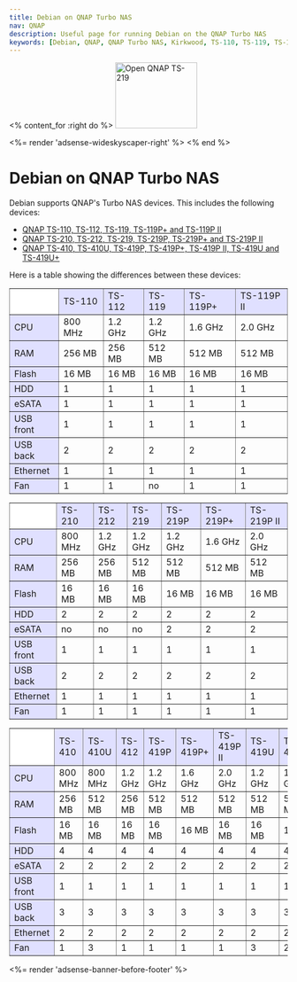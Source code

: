 ```yaml
---
title: Debian on QNAP Turbo NAS
nav: QNAP
description: Useful page for running Debian on the QNAP Turbo NAS
keywords: [Debian, QNAP, QNAP Turbo NAS, Kirkwood, TS-110, TS-119, TS-119P+, TS-210, TS-219, TS-219P, TS-219P+]
---
```


<% content_for :right do %>
<img src = "ts-219/images/r_ts219_open.jpg" class="border" alt="Open QNAP TS-219" width="148" height="119" />

<%= render 'adsense-wideskyscaper-right' %>
<% end %>

<h1>Debian on QNAP Turbo NAS</h1>

Debian supports QNAP's Turbo NAS devices.  This includes the following
devices:

<ul>
<li><a href = "ts-119">QNAP TS-110, TS-112, TS-119, TS-119P+ and TS-119P II</a></li>
<li><a href = "ts-219">QNAP TS-210, TS-212, TS-219, TS-219P, TS-219P+ and TS-219P II</a></li>
<li><a href = "ts-41x">QNAP TS-410, TS-410U, TS-419P, TS-419P+, TS-419P II, TS-419U and TS-419U+</a></li>
</ul>

Here is a table showing the differences between these devices:

<table style="border-style: none" border="1" cellpadding="5">

<tr style="background-color: #E0E0FF">
<td style="background-color: white"></td>
<td>TS-110</td>
<td>TS-112</td>
<td>TS-119</td>
<td>TS-119P+</td>
<td>TS-119P II</td>
</tr>

<tr>
<td style="background-color: #E0E0FF">CPU</td>
<td>800 MHz</td>
<td>1.2 GHz</td>
<td>1.2 GHz</td>
<td>1.6 GHz</td>
<td>2.0 GHz</td>
</tr>

<tr>
<td style="background-color: #E0E0FF">RAM</td>
<td>256 MB</td>
<td>256 MB</td>
<td>512 MB</td>
<td>512 MB</td>
<td>512 MB</td>
</tr>

<tr>
<td style="background-color: #E0E0FF">Flash</td>
<td>16 MB</td>
<td>16 MB</td>
<td>16 MB</td>
<td>16 MB</td>
<td>16 MB</td>
</tr>

<tr>
<td style="background-color: #E0E0FF">HDD</td>
<td>1</td>
<td>1</td>
<td>1</td>
<td>1</td>
<td>1</td>
</tr>

<tr>
<td style="background-color: #E0E0FF">eSATA</td>
<td>1</td>
<td>1</td>
<td>1</td>
<td>1</td>
<td>1</td>
</tr>

<tr>
<td style="background-color: #E0E0FF">USB front</td>
<td>1</td>
<td>1</td>
<td>1</td>
<td>1</td>
<td>1</td>
</tr>

<tr>
<td style="background-color: #E0E0FF">USB back</td>
<td>2</td>
<td>2</td>
<td>2</td>
<td>2</td>
<td>2</td>
</tr>

<tr>
<td style="background-color: #E0E0FF">Ethernet</td>
<td>1</td>
<td>1</td>
<td>1</td>
<td>1</td>
<td>1</td>
</tr>

<tr>
<td style="background-color: #E0E0FF">Fan</td>
<td>1</td>
<td>1</td>
<td>no</td>
<td>1</td>
<td>1</td>
</tr>

</table>

<table style="border-style: none" border="1" cellpadding="5">

<tr style="background-color: #E0E0FF">
<td style="background-color: white"></td>

<td>TS-210</td>
<td>TS-212</td>
<td>TS-219</td>
<td>TS-219P</td>
<td>TS-219P+</td>
<td>TS-219P II</td>
</tr>

<tr>
<td style="background-color: #E0E0FF">CPU</td>
<td>800 MHz</td>
<td>1.2 GHz</td>
<td>1.2 GHz</td>
<td>1.2 GHz</td>
<td>1.6 GHz</td>
<td>2.0 GHz</td>
</tr>

<tr>
<td style="background-color: #E0E0FF">RAM</td>
<td>256 MB</td>
<td>256 MB</td>
<td>512 MB</td>
<td>512 MB</td>
<td>512 MB</td>
<td>512 MB</td>
</tr>

<tr>
<td style="background-color: #E0E0FF">Flash</td>
<td>16 MB</td>
<td>16 MB</td>
<td>16 MB</td>
<td>16 MB</td>
<td>16 MB</td>
<td>16 MB</td>
</tr>

<tr>
<td style="background-color: #E0E0FF">HDD</td>
<td>2</td>
<td>2</td>
<td>2</td>
<td>2</td>
<td>2</td>
<td>2</td>
</tr>

<tr>
<td style="background-color: #E0E0FF">eSATA</td>
<td>no</td>
<td>no</td>
<td>no</td>
<td>2</td>
<td>2</td>
<td>2</td>
</tr>

<tr>
<td style="background-color: #E0E0FF">USB front</td>
<td>1</td>
<td>1</td>
<td>1</td>
<td>1</td>
<td>1</td>
<td>1</td>
</tr>

<tr>
<td style="background-color: #E0E0FF">USB back</td>
<td>2</td>
<td>2</td>
<td>2</td>
<td>2</td>
<td>2</td>
<td>2</td>
</tr>

<tr>
<td style="background-color: #E0E0FF">Ethernet</td>
<td>1</td>
<td>1</td>
<td>1</td>
<td>1</td>
<td>1</td>
<td>1</td>
</tr>

<tr>
<td style="background-color: #E0E0FF">Fan</td>
<td>1</td>
<td>1</td>
<td>1</td>
<td>1</td>
<td>1</td>
<td>1</td>
</tr>

</table>

<table style="border-style: none" border="1" cellpadding="5">

<tr style="background-color: #E0E0FF">
<td style="background-color: white"></td>
<td>TS-410</td>
<td>TS-410U</td>
<td>TS-412</td>
<td>TS-419P</td>
<td>TS-419P+</td>
<td>TS-419P II</td>
<td>TS-419U</td>
<td>TS-419U+</td>
</tr>

<tr>
<td style="background-color: #E0E0FF">CPU</td>
<td>800 MHz</td>
<td>800 MHz</td>
<td>1.2 GHz</td>
<td>1.2 GHz</td>
<td>1.6 GHz</td>
<td>2.0 GHz</td>
<td>1.2 GHz</td>
<td>1.6 GHz</td>
</tr>

<tr>
<td style="background-color: #E0E0FF">RAM</td>
<td>256 MB</td>
<td>512 MB</td>
<td>256 MB</td>
<td>512 MB</td>
<td>512 MB</td>
<td>512 MB</td>
<td>512 MB</td>
<td>512 MB</td>
</tr>

<tr>
<td style="background-color: #E0E0FF">Flash</td>
<td>16 MB</td>
<td>16 MB</td>
<td>16 MB</td>
<td>16 MB</td>
<td>16 MB</td>
<td>16 MB</td>
<td>16 MB</td>
<td>16 MB</td>
</tr>

<tr>
<td style="background-color: #E0E0FF">HDD</td>
<td>4</td>
<td>4</td>
<td>4</td>
<td>4</td>
<td>4</td>
<td>4</td>
<td>4</td>
<td>4</td>
</tr>

<tr>
<td style="background-color: #E0E0FF">eSATA</td>
<td>2</td>
<td>2</td>
<td>2</td>
<td>2</td>
<td>2</td>
<td>2</td>
<td>2</td>
<td>2</td>
</tr>

<tr>
<td style="background-color: #E0E0FF">USB front</td>
<td>1</td>
<td>1</td>
<td>1</td>
<td>1</td>
<td>1</td>
<td>1</td>
<td>1</td>
<td>1</td>
</tr>

<tr>
<td style="background-color: #E0E0FF">USB back</td>
<td>3</td>
<td>3</td>
<td>3</td>
<td>3</td>
<td>3</td>
<td>3</td>
<td>3</td>
<td>3</td>
</tr>

<tr>
<td style="background-color: #E0E0FF">Ethernet</td>
<td>2</td>
<td>2</td>
<td>2</td>
<td>2</td>
<td>2</td>
<td>2</td>
<td>2</td>
<td>2</td>
</tr>

<tr>
<td style="background-color: #E0E0FF">Fan</td>
<td>1</td>
<td>3</td>
<td>1</td>
<td>1</td>
<td>1</td>
<td>1</td>
<td>3</td>
<td>2</td>
</tr>

</table>

<div class="bbf">
<%= render 'adsense-banner-before-footer' %>
</div>

